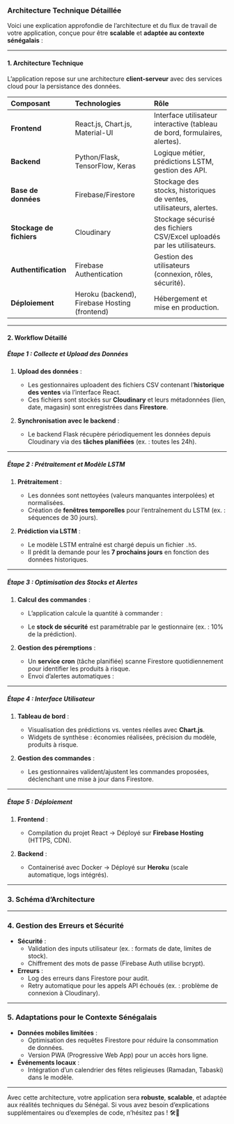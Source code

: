 ### **Architecture Technique Détaillée**

Voici une explication approfondie de l’architecture et du flux de travail de votre application, conçue pour être **scalable** et **adaptée au contexte sénégalais** :

---

#### **1\. Architecture Technique**

L’application repose sur une architecture **client-serveur** avec des services cloud pour la persistance des données.

| Composant | Technologies | Rôle |
| :---- | :---- | :---- |
| **Frontend** | React.js, Chart.js, Material-UI | Interface utilisateur interactive (tableau de bord, formulaires, alertes). |
| **Backend** | Python/Flask, TensorFlow, Keras | Logique métier, prédictions LSTM, gestion des API. |
| **Base de données** | Firebase/Firestore | Stockage des stocks, historiques de ventes, utilisateurs, alertes. |
| **Stockage de fichiers** | Cloudinary | Stockage sécurisé des fichiers CSV/Excel uploadés par les utilisateurs. |
| **Authentification** | Firebase Authentication | Gestion des utilisateurs (connexion, rôles, sécurité). |
| **Déploiement** | Heroku (backend), Firebase Hosting (frontend) | Hébergement et mise en production. |

---

#### **2\. Workflow Détaillé**

##### **Étape 1 : Collecte et Upload des Données**

1. **Upload des données** :  
     
   - Les gestionnaires uploadent des fichiers CSV contenant l’**historique des ventes** via l’interface React.  
   - Ces fichiers sont stockés sur **Cloudinary** et leurs métadonnées (lien, date, magasin) sont enregistrées dans **Firestore**.  

     
     
2. **Synchronisation avec le backend** :  
     
   - Le backend Flask récupère périodiquement les données depuis Cloudinary via des **tâches planifiées** (ex. : toutes les 24h).

---

##### **Étape 2 : Prétraitement et Modèle LSTM**

1. **Prétraitement** :  
     
   - Les données sont nettoyées (valeurs manquantes interpolées) et normalisées.  
   - Création de **fenêtres temporelles** pour l’entraînement du LSTM (ex. : séquences de 30 jours).  

     
2. **Prédiction via LSTM** :  
     
   - Le modèle LSTM entraîné est chargé depuis un fichier `.h5`.  
   - Il prédit la demande pour les **7 prochains jours** en fonction des données historiques.

---

##### **Étape 3 : Optimisation des Stocks et Alertes**

1. **Calcul des commandes** :  
     
   - L’application calcule la quantité à commander :
       
   - Le **stock de sécurité** est paramétrable par le gestionnaire (ex. : 10% de la prédiction).

   

2. **Gestion des péremptions** :  
     
   - Un **service cron** (tâche planifiée) scanne Firestore quotidiennement pour identifier les produits à risque.  
   - Envoi d’alertes automatiques :  


---

##### **Étape 4 : Interface Utilisateur**

1. **Tableau de bord** :  
     
   - Visualisation des prédictions vs. ventes réelles avec **Chart.js**.  
   - Widgets de synthèse : économies réalisées, précision du modèle, produits à risque.

2. **Gestion des commandes** :  
     
   - Les gestionnaires valident/ajustent les commandes proposées, déclenchant une mise à jour dans Firestore.

---

##### **Étape 5 : Déploiement**

1. **Frontend** :  
     
   - Compilation du projet React → Déployé sur **Firebase Hosting** (HTTPS, CDN). 

2. **Backend** :  
     
   - Containerisé avec Docker → Déployé sur **Heroku** (scale automatique, logs intégrés).

---

### **3\. Schéma d’Architecture**

---

### **4\. Gestion des Erreurs et Sécurité**

- **Sécurité** :  
  - Validation des inputs utilisateur (ex. : formats de date, limites de stock).  
  - Chiffrement des mots de passe (Firebase Auth utilise bcrypt).  
- **Erreurs** :  
  - Log des erreurs dans Firestore pour audit.  
  - Retry automatique pour les appels API échoués (ex. : problème de connexion à Cloudinary).

---

### **5\. Adaptations pour le Contexte Sénégalais**

- **Données mobiles limitées** :  
  - Optimisation des requêtes Firestore pour réduire la consommation de données.  
  - Version PWA (Progressive Web App) pour un accès hors ligne.  
- **Événements locaux** :  
  - Intégration d’un calendrier des fêtes religieuses (Ramadan, Tabaski) dans le modèle.

---

Avec cette architecture, votre application sera **robuste**, **scalable**, et adaptée aux réalités techniques du Sénégal. 
Si vous avez besoin d’explications supplémentaires ou d’exemples de code, n’hésitez pas \! 🛠️🚀